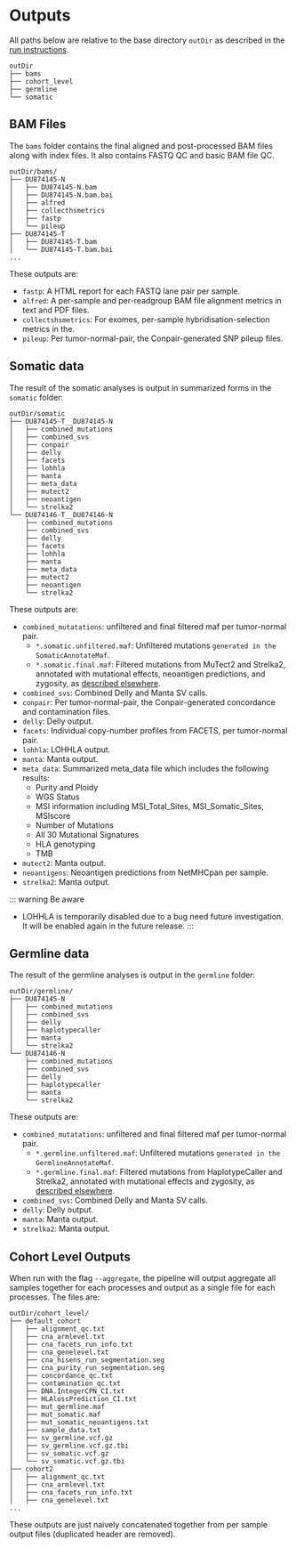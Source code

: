 # Outputs

All paths below are relative to the base directory `outDir` as described in the [run instructions](running-the-pipeline.md).
```shell
outDir
├── bams
├── cohort_level
├── germline
└── somatic
```

## BAM Files 

The `bams` folder contains the final aligned and post-processed BAM files along with index files.
It also contains FASTQ QC and basic BAM file QC.
```shell
outDir/bams/
├── DU874145-N
│   ├── DU874145-N.bam
│   ├── DU874145-N.bam.bai
│   ├── alfred
│   ├── collecthsmetrics
│   ├── fastp
│   └── pileup
├── DU874145-T
│   ├── DU874145-T.bam
│   └── DU874145-T.bam.bai
...
```

These outputs are:
- `fastp`: A HTML report for each FASTQ lane pair per sample.
- `alfred`: A per-sample and per-readgroup BAM file alignment metrics in text and PDF files.
- `collectshsmetrics`: For exomes, per-sample hybridisation-selection metrics in the.
- `pileup`: Per tumor-normal-pair, the Conpair-generated SNP pileup files.

## Somatic data

The result of the somatic analyses is output in summarized forms in the `somatic` folder: 

```shell
outDir/somatic
├── DU874145-T__DU874145-N
│   ├── combined_mutations
│   ├── combined_svs
│   ├── conpair
│   ├── delly
│   ├── facets
│   ├── lohhla
│   ├── manta
│   ├── meta_data
│   ├── mutect2
│   ├── neoantigen
│   └── strelka2
└── DU874146-T__DU874146-N
    ├── combined_mutations
    ├── combined_svs
    ├── delly
    ├── facets
    ├── lohhla
    ├── manta
    ├── meta_data
    ├── mutect2
    ├── neoantigen
    └── strelka2
```

These outputs are:
- `combined_mutatations`: unfiltered and final filtered maf per tumor-normal pair.
  - `*.somatic.unfiltered.maf`: Unfiltered mutations `generated in the SomaticAnnotateMaf`.
  - `*.somatic.final.maf`: Filtered mutations from MuTect2 and Strelka2, annotated with mutational effects, neoantigen predictions, and zygosity, as [described elsewhere](variant-annotation-and-filtering.md#somatic-snvs-and-indels).
- `combined_svs`: Combined Delly and Manta SV calls.
- `conpair`: Per tumor-normal-pair, the Conpair-generated concordance and contamination files.
- `delly`: Delly output.
- `facets`: Individual copy-number profiles from FACETS, per tumor-normal pair.
- `lohhla`: LOHHLA output.
- `manta`: Manta output.
- `meta_data`: Summarized meta_data file which includes the following results:
  - Purity and Ploidy
  - WGS Status
  - MSI information including MSI_Total_Sites, MSI_Somatic_Sites, MSIscore
  - Number of Mutations
  - All 30 Mutational Signatures
  - HLA genotyping
  - TMB
- `mutect2`: Manta output.
- `neoantigens`: Neoantigen predictions from NetMHCpan per sample.
- `strelka2`: Manta output.

::: warning Be aware
* LOHHLA is temporarily disabled due to a bug need future investigation. It will be enabled again in the future release.
:::

## Germline data

The result of the germline analyses is output in the `germline` folder:

```shell
outDir/germline/
├── DU874145-N
│   ├── combined_mutations
│   ├── combined_svs
│   ├── delly
│   ├── haplotypecaller
│   ├── manta
│   └── strelka2
└── DU874146-N
    ├── combined_mutations
    ├── combined_svs
    ├── delly
    ├── haplotypecaller
    ├── manta
    └── strelka2
```

These outputs are:
- `combined_mutatations`: unfiltered and final filtered maf per tumor-normal pair.
  - `*.germline.unfiltered.maf`: Unfiltered mutations `generated in the GermlineAnnotateMaf`.
  - `*.germline.final.maf`: Filtered mutations from HaplotypeCaller and Strelka2, annotated with mutational effects and zygosity, as [described elsewhere](variant-annotation-and-filtering.md#germline-snvs-and-indels).
- `combined_svs`: Combined Delly and Manta SV calls.
- `delly`: Delly output.
- `manta`: Manta output.
- `strelka2`: Manta output.

## Cohort Level Outputs

When run with the flag `--aggregate`, the pipeline will output aggregate all samples together for each processes and output as a single file for each processes. The files are:

```shell
outDir/cohort_level/
├── default_cohort
│   ├── alignment_qc.txt
│   ├── cna_armlevel.txt
│   ├── cna_facets_run_info.txt
│   ├── cna_genelevel.txt
│   ├── cna_hisens_run_segmentation.seg
│   ├── cna_purity_run_segmentation.seg
│   ├── concordance_qc.txt
│   ├── contamination_qc.txt
│   ├── DNA.IntegerCPN_CI.txt
│   ├── HLAlossPrediction_CI.txt
│   ├── mut_germline.maf
│   ├── mut_somatic.maf
│   ├── mut_somatic_neoantigens.txt
│   ├── sample_data.txt
│   ├── sv_germline.vcf.gz
│   ├── sv_germline.vcf.gz.tbi
│   ├── sv_somatic.vcf.gz
│   └── sv_somatic.vcf.gz.tbi
├── cohort2
│   ├── alignment_qc.txt
│   ├── cna_armlevel.txt
│   ├── cna_facets_run_info.txt
│   ├── cna_genelevel.txt
...
```

These outputs are just naively concatenated together from per sample output files (duplicated header are removed).

